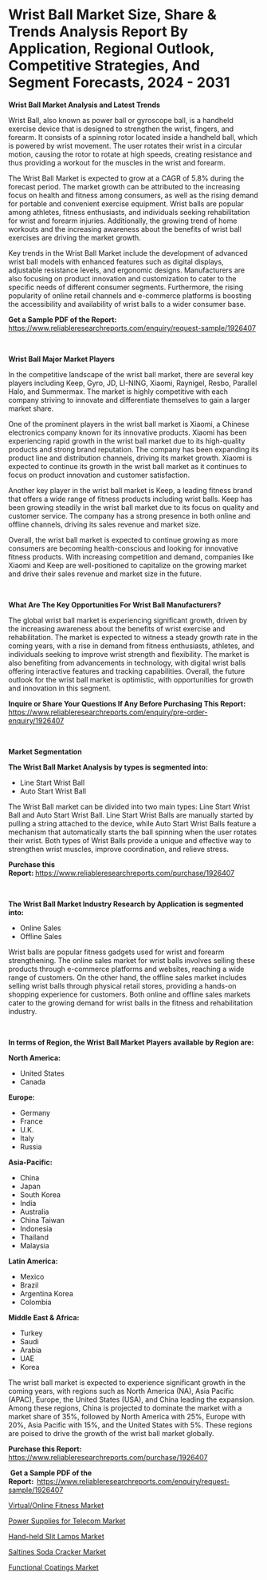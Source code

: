 <p><h1>Wrist Ball Market Size, Share & Trends Analysis Report By Application, Regional Outlook, Competitive Strategies, And Segment Forecasts, 2024 - 2031</h1></p><p><strong>Wrist Ball Market Analysis and Latest Trends</strong></p>
<p><p>Wrist Ball, also known as power ball or gyroscope ball, is a handheld exercise device that is designed to strengthen the wrist, fingers, and forearm. It consists of a spinning rotor located inside a handheld ball, which is powered by wrist movement. The user rotates their wrist in a circular motion, causing the rotor to rotate at high speeds, creating resistance and thus providing a workout for the muscles in the wrist and forearm.</p><p>The Wrist Ball Market is expected to grow at a CAGR of 5.8% during the forecast period. The market growth can be attributed to the increasing focus on health and fitness among consumers, as well as the rising demand for portable and convenient exercise equipment. Wrist balls are popular among athletes, fitness enthusiasts, and individuals seeking rehabilitation for wrist and forearm injuries. Additionally, the growing trend of home workouts and the increasing awareness about the benefits of wrist ball exercises are driving the market growth.</p><p>Key trends in the Wrist Ball Market include the development of advanced wrist ball models with enhanced features such as digital displays, adjustable resistance levels, and ergonomic designs. Manufacturers are also focusing on product innovation and customization to cater to the specific needs of different consumer segments. Furthermore, the rising popularity of online retail channels and e-commerce platforms is boosting the accessibility and availability of wrist balls to a wider consumer base.</p></p>
<p><strong>Get a Sample PDF of the Report:&nbsp;</strong> <a href="https://www.reliableresearchreports.com/enquiry/request-sample/1926407">https://www.reliableresearchreports.com/enquiry/request-sample/1926407</a></p>
<p>&nbsp;</p>
<p><strong>Wrist Ball Major Market Players</strong></p>
<p><p>In the competitive landscape of the wrist ball market, there are several key players including Keep, Gyro, JD, LI-NING, Xiaomi, Raynigel, Resbo, Parallel Halo, and Summermax. The market is highly competitive with each company striving to innovate and differentiate themselves to gain a larger market share.</p><p>One of the prominent players in the wrist ball market is Xiaomi, a Chinese electronics company known for its innovative products. Xiaomi has been experiencing rapid growth in the wrist ball market due to its high-quality products and strong brand reputation. The company has been expanding its product line and distribution channels, driving its market growth. Xiaomi is expected to continue its growth in the wrist ball market as it continues to focus on product innovation and customer satisfaction.</p><p>Another key player in the wrist ball market is Keep, a leading fitness brand that offers a wide range of fitness products including wrist balls. Keep has been growing steadily in the wrist ball market due to its focus on quality and customer service. The company has a strong presence in both online and offline channels, driving its sales revenue and market size.</p><p>Overall, the wrist ball market is expected to continue growing as more consumers are becoming health-conscious and looking for innovative fitness products. With increasing competition and demand, companies like Xiaomi and Keep are well-positioned to capitalize on the growing market and drive their sales revenue and market size in the future.</p></p>
<p>&nbsp;</p>
<p><strong>What Are The Key Opportunities For Wrist Ball Manufacturers?</strong></p>
<p><p>The global wrist ball market is experiencing significant growth, driven by the increasing awareness about the benefits of wrist exercise and rehabilitation. The market is expected to witness a steady growth rate in the coming years, with a rise in demand from fitness enthusiasts, athletes, and individuals seeking to improve wrist strength and flexibility. The market is also benefiting from advancements in technology, with digital wrist balls offering interactive features and tracking capabilities. Overall, the future outlook for the wrist ball market is optimistic, with opportunities for growth and innovation in this segment.</p></p>
<p><strong>Inquire or Share Your Questions If Any Before Purchasing This Report:</strong> <a href="https://www.reliableresearchreports.com/enquiry/pre-order-enquiry/1926407">https://www.reliableresearchreports.com/enquiry/pre-order-enquiry/1926407</a></p>
<p>&nbsp;</p>
<p><strong>Market Segmentation</strong></p>
<p><strong>The Wrist Ball Market Analysis by types is segmented into:</strong></p>
<p><ul><li>Line Start Wrist Ball</li><li>Auto Start Wrist Ball</li></ul></p>
<p><p>The Wrist Ball market can be divided into two main types: Line Start Wrist Ball and Auto Start Wrist Ball. Line Start Wrist Balls are manually started by pulling a string attached to the device, while Auto Start Wrist Balls feature a mechanism that automatically starts the ball spinning when the user rotates their wrist. Both types of Wrist Balls provide a unique and effective way to strengthen wrist muscles, improve coordination, and relieve stress.</p></p>
<p><strong>Purchase this Report:&nbsp;</strong><a href="https://www.reliableresearchreports.com/purchase/1926407">https://www.reliableresearchreports.com/purchase/1926407</a></p>
<p>&nbsp;</p>
<p><strong>The Wrist Ball Market Industry Research by Application is segmented into:</strong></p>
<p><ul><li>Online Sales</li><li>Offline Sales</li></ul></p>
<p><p>Wrist balls are popular fitness gadgets used for wrist and forearm strengthening. The online sales market for wrist balls involves selling these products through e-commerce platforms and websites, reaching a wide range of customers. On the other hand, the offline sales market includes selling wrist balls through physical retail stores, providing a hands-on shopping experience for customers. Both online and offline sales markets cater to the growing demand for wrist balls in the fitness and rehabilitation industry.</p></p>
<p>&nbsp;</p>
<p><strong>In terms of Region, the Wrist Ball Market Players available by Region are:</strong></p>
<p>
    <p> <strong> North America: </strong>
        <ul>
            <li>United States</li>
            <li>Canada</li>
        </ul>
        </p> 
    <p> <strong> Europe: </strong>
        <ul>
            <li>Germany</li>
            <li>France</li>
            <li>U.K.</li>
            <li>Italy</li>
            <li>Russia</li>
        </ul>
        </p> 
    <p> <strong> Asia-Pacific: </strong>
        <ul>
            <li>China</li>
            <li>Japan</li>
            <li>South Korea</li>
            <li>India</li>
            <li>Australia</li>
            <li>China Taiwan</li>
            <li>Indonesia</li>
            <li>Thailand</li>
            <li>Malaysia</li>
        </ul>
        </p> 
    <p> <strong> Latin America: </strong>
        <ul>
            <li>Mexico</li>
            <li>Brazil</li>
            <li>Argentina Korea</li>
            <li>Colombia</li>
        </ul>
        </p> 
    <p> <strong> Middle East & Africa: </strong>
        <ul>
            <li>Turkey</li>
            <li>Saudi</li>
            <li>Arabia</li>
            <li>UAE</li>
            <li>Korea</li>
        </ul>
    </p>
    </p>
<p><p>The wrist ball market is expected to experience significant growth in the coming years, with regions such as North America (NA), Asia Pacific (APAC), Europe, the United States (USA), and China leading the expansion. Among these regions, China is projected to dominate the market with a market share of 35%, followed by North America with 25%, Europe with 20%, Asia Pacific with 15%, and the United States with 5%. These regions are poised to drive the growth of the wrist ball market globally.</p></p>
<p><strong>Purchase this Report: </strong><a href="https://www.reliableresearchreports.com/purchase/1926407">https://www.reliableresearchreports.com/purchase/1926407</a></p>
<p>&nbsp;<strong>Get a Sample PDF of the Report:&nbsp;&nbsp;</strong><a href="https://www.reliableresearchreports.com/enquiry/request-sample/1926407">https://www.reliableresearchreports.com/enquiry/request-sample/1926407</a></p>
<p><strong></strong></p>
<p><p><a href="https://github.com/Airanohannonzb68e5pb53oc1/Market-Research-Report-List-1/blob/main/virtualonline-fitness-market.md">Virtual/Online Fitness Market</a></p><p><a href="https://issuu.com/reportprime-2/docs/power-supplies-for-telecom-market-size-2030.pptx">Power Supplies for Telecom Market</a></p><p><a href="https://github.com/fiixsa/Market-Research-Report-List-1/blob/main/hand-held-slit-lamps-market.md">Hand-held Slit Lamps Market</a></p><p><a href="https://issuu.com/reportprime-2/docs/saltines-soda-cracker-market-size-2030.pptx">Saltines Soda Cracker Market</a></p><p><a href="https://view.publitas.com/reportprime-1/global-functional-coatings-market-by-types-applications-and-major-players-with-regional-growth-rate-analysis-and-development-situation-from-2024-to-2031/">Functional Coatings Market</a></p></p>